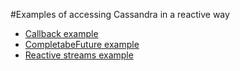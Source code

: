 

#Examples of accessing Cassandra in a reactive way

   * [Callback example](src/main/java/eu/redzoo/article/planetcassandra/reactive/service/completable)
   * [CompletabeFuture example](src/main/java/eu/redzoo/article/planetcassandra/reactive/service/completable)
   * [Reactive streams example](src/main/java/eu/redzoo/article/planetcassandra/reactive/rx)
